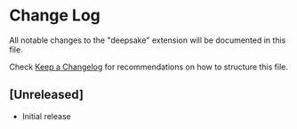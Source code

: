 # Change Log

All notable changes to the "deepsake" extension will be documented in this file.

Check [Keep a Changelog](http://keepachangelog.com/) for recommendations on how to structure this file.

## [Unreleased]

- Initial release